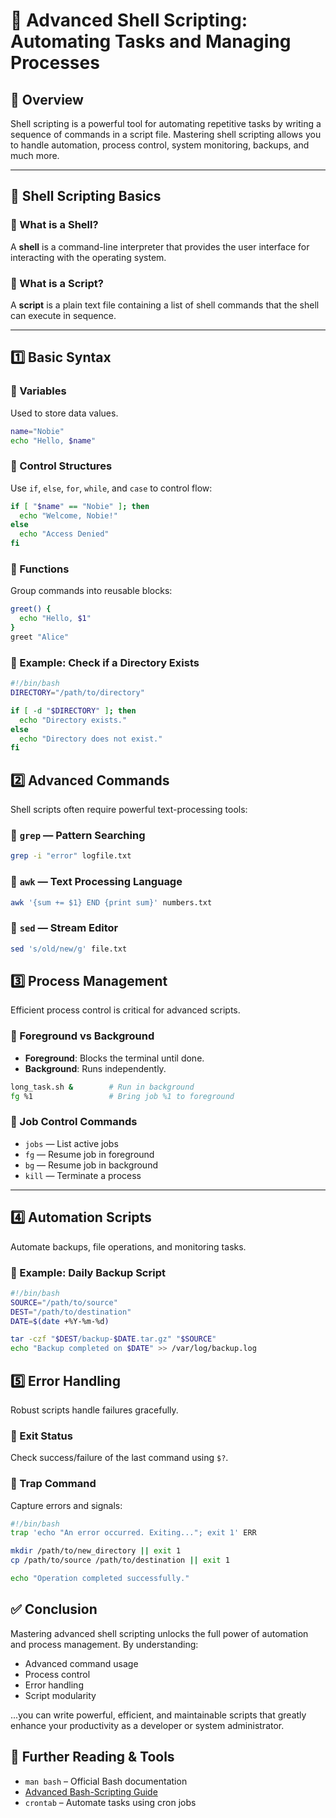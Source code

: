# 🐚 Advanced Shell Scripting: Automating Tasks and Managing Processes

## 📖 Overview

Shell scripting is a powerful tool for automating repetitive tasks by writing a sequence of commands in a script file. Mastering shell scripting allows you to handle automation, process control, system monitoring, backups, and much more.

---

## 🧱 Shell Scripting Basics

### 🔹 What is a Shell?

A **shell** is a command-line interpreter that provides the user interface for interacting with the operating system.

### 🔹 What is a Script?

A **script** is a plain text file containing a list of shell commands that the shell can execute in sequence.

---

## 1️⃣ Basic Syntax

### 🔸 Variables

Used to store data values.

```bash
name="Nobie"
echo "Hello, $name"
```

### 🔸 Control Structures

Use `if`, `else`, `for`, `while`, and `case` to control flow:

```bash
if [ "$name" == "Nobie" ]; then
  echo "Welcome, Nobie!"
else
  echo "Access Denied"
fi
```

### 🔸 Functions

Group commands into reusable blocks:

```bash
greet() {
  echo "Hello, $1"
}
greet "Alice"
```

### 📁 Example: Check if a Directory Exists

```bash
#!/bin/bash
DIRECTORY="/path/to/directory"

if [ -d "$DIRECTORY" ]; then
  echo "Directory exists."
else
  echo "Directory does not exist."
fi
```

## 2️⃣ Advanced Commands

Shell scripts often require powerful text-processing tools:

### 🔹 `grep` — Pattern Searching

```bash
grep -i "error" logfile.txt
```

### 🔹 `awk` — Text Processing Language

```bash
awk '{sum += $1} END {print sum}' numbers.txt
```

### 🔹 `sed` — Stream Editor

```bash
sed 's/old/new/g' file.txt
```

## 3️⃣ Process Management

Efficient process control is critical for advanced scripts.

### 🔸 Foreground vs Background

- **Foreground**: Blocks the terminal until done.
- **Background**: Runs independently.

```bash
long_task.sh &        # Run in background
fg %1                 # Bring job %1 to foreground
```

### 🔸 Job Control Commands

- `jobs` — List active jobs
- `fg` — Resume job in foreground
- `bg` — Resume job in background
- `kill` — Terminate a process

---

## 4️⃣ Automation Scripts

Automate backups, file operations, and monitoring tasks.

### 📁 Example: Daily Backup Script

```bash
#!/bin/bash
SOURCE="/path/to/source"
DEST="/path/to/destination"
DATE=$(date +%Y-%m-%d)

tar -czf "$DEST/backup-$DATE.tar.gz" "$SOURCE"
echo "Backup completed on $DATE" >> /var/log/backup.log
```

## 5️⃣ Error Handling

Robust scripts handle failures gracefully.

### 🔸 Exit Status

Check success/failure of the last command using `$?`.

### 🔸 Trap Command

Capture errors and signals:

```bash
#!/bin/bash
trap 'echo "An error occurred. Exiting..."; exit 1' ERR

mkdir /path/to/new_directory || exit 1
cp /path/to/source /path/to/destination || exit 1

echo "Operation completed successfully."
```

## ✅ Conclusion

Mastering advanced shell scripting unlocks the full power of automation and process management. By understanding:

- Advanced command usage
- Process control
- Error handling
- Script modularity

...you can write powerful, efficient, and maintainable scripts that greatly enhance your productivity as a developer or system administrator.

## 📎 Further Reading & Tools

- `man bash` – Official Bash documentation
- [Advanced Bash-Scripting Guide](https://tldp.org/LDP/abs/)
- `crontab` – Automate tasks using cron jobs

